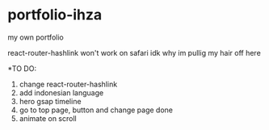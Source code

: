 # portfolio-ihza
my own portfolio

react-router-hashlink won't work on safari idk why im pullig my hair off here

*TO DO:

1. change react-router-hashlink 
2. add indonesian language 
3. hero gsap timeline 
4. go to top page, button and change page done
5. animate on scroll


